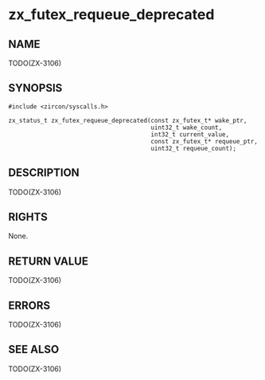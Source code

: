 # zx_futex_requeue_deprecated

## NAME

<!-- Updated by update-docs-from-abigen, do not edit. -->

TODO(ZX-3106)

## SYNOPSIS

<!-- Updated by update-docs-from-abigen, do not edit. -->

```
#include <zircon/syscalls.h>

zx_status_t zx_futex_requeue_deprecated(const zx_futex_t* wake_ptr,
                                        uint32_t wake_count,
                                        int32_t current_value,
                                        const zx_futex_t* requeue_ptr,
                                        uint32_t requeue_count);
```

## DESCRIPTION

TODO(ZX-3106)

## RIGHTS

<!-- Updated by update-docs-from-abigen, do not edit. -->

None.

## RETURN VALUE

TODO(ZX-3106)

## ERRORS

TODO(ZX-3106)

## SEE ALSO


TODO(ZX-3106)
